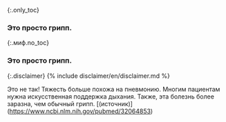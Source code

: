{:.only_toc}
### Это просто грипп.

{:.миф.no_toc}
### Это просто грипп.

{:.disclaimer}
{% include disclaimer/en/disclaimer.md %}


Это не так! Тяжесть больше похожа на пневмонию. Многим пациентам нужна искусственная поддержка дыхания. Также, эта болезнь более заразна, чем обычный грипп. [(источник)] (https://www.ncbi.nlm.nih.gov/pubmed/32064853)
